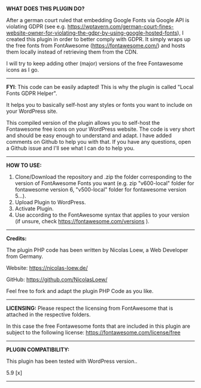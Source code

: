 **WHAT DOES THIS PLUGIN DO?**

After a german court ruled that embedding Google Fonts via Google API is violating GDPR (see e.g. https://wptavern.com/german-court-fines-website-owner-for-violating-the-gdpr-by-using-google-hosted-fonts), I created this plugin in order to better comply with GDPR. It simply wraps up the free fonts from FontAwesome (https://fontawesome.com/) and hosts them locally instead of retrieving them from the CDN.

I will try to keep adding other (major) versions of the free Fontawesome icons as I go.

--------------------------------------------------------------------------------------------------------------------------------------------------

**FYI**: This code can be easily adapted! This is why the plugin is called "Local Fonts GDPR Helper".

It helps you to basically self-host any styles or fonts you want to include on your WordPress site.

This compiled version of the plugin allows you to self-host the Fontawesome free icons on your WordPress website. The code is very short and should be easy enough to understand and adapt. I have added comments on Github to help you with that. If you have any questions, open a Github issue and I'll see what I can do to help you.

  

--------------------------------------------------------------------------------------------------------------------------------------------------

**HOW TO USE:**

1) Clone/Download the repository and .zip the folder corresponding to the version of FontAwesome Fonts you want (e.g. zip "v600-local" folder for fontawesome version 6, "v500-local" folder for fontawesome version 5...).
2) Upload Plugin to WordPress.
3) Activate Plugin.
4) Use according to the FontAwesome syntax that applies to your version (if unsure, check https://fontawesome.com/versions ).

--------------------------------------------------------------------------------------------------------------------------------------------------

**Credits:**

The plugin PHP code has been written by Nicolas Loew, a Web Developer from Germany.

Website: https://nicolas-loew.de/

GitHub: https://github.com/NicolasLoew/

Feel free to fork and adapt the plugin PHP Code as you like.

  

--------------------------------------------------------------------------------------------------------------------------------------------------

**LICENSING:** Please respect the licensing from FontAwesome that is attached in the respective folders.

In this case the free Fontawesome fonts that are included in this plugin are subject to the following license: https://fontawesome.com/license/free

--------------------------------------------------------------------------------------------------------------------------------------------------

**PLUGIN COMPATIBILITY:**

This plugin has been tested with WordPress version..

5.9 [x]

---------------------------------------------------------------



